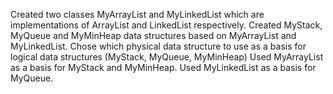 Created two classes MyArrayList and MyLinkedList which are implementations of ArrayList and LinkedList respectively. 
Created MyStack, MyQueue and MyMinHeap data structures based on MyArrayList and MyLinkedList.
Chose which physical data structure to use as a basis for logical data structures (MyStack, MyQueue, MyMinHeap)
Used MyArrayList as a basis for MyStack and MyMinHeap. 
Used MyLinkedList as a basis for MyQueue. 
